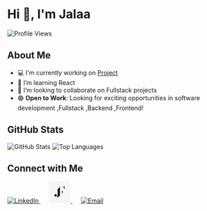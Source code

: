 # Hi 👋, I'm Jalaa

![Profile Views](https://komarev.com/ghpvc/?username=jalaafarhat&color=blue)

## About Me
- 💻 I'm currently working on [Project](https://github.com/jalaafarhat/AIContentGenerator-Frontend)
- 🌱 I’m learning React
- 👯 I’m looking to collaborate on Fullstack projects
- 🟢 **Open to Work**: Looking for exciting opportunities in software development ,Fullstack ,Backend ,Frontend!

## GitHub Stats
![GitHub Stats](https://github-readme-stats.vercel.app/api?username=jalaafarhat&show_icons=true&theme=radical)
![Top Languages](https://github-readme-stats.vercel.app/api/top-langs/?username=jalaafarhat&layout=compact&theme=radical)

## Connect with Me
<div>
  <a href="https://www.linkedin.com/in/jalaafarhat/" target="_blank">
    <img src="https://static.vecteezy.com/system/resources/previews/023/986/608/non_2x/linkedin-logo-linkedin-logo-transparent-linkedin-icon-transparent-free-free-png.png" alt="LinkedIn" width="60" height="60">
  </a>
    &nbsp;&nbsp;&nbsp;&nbsp;
  <a href="https://jalaafarhat.com" target="_blank">
    <img src="https://github.com/jalaafarhat/jalaa-farhat-portfolio/blob/main/public/JF%20Logo.jpeg" alt="Portfolio" width="50" height="50">
  </a>
    &nbsp;&nbsp;&nbsp;&nbsp;
  <a href="mailto:jalaa.c.m@gmail.com" target="_blank">
    <img src="https://static.vecteezy.com/system/resources/previews/020/964/377/non_2x/gmail-mail-icon-for-web-design-free-png.png" alt="Email" width="50" height="50">
  </a>
</div>
